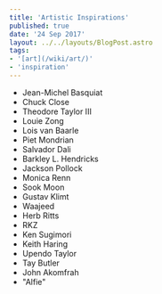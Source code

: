 ```yaml
---
title: 'Artistic Inspirations'
published: true
date: '24 Sep 2017'
layout: ../../layouts/BlogPost.astro
tags:
- '[art](/wiki/art/)'
- 'inspiration'
---
```


* Jean-Michel Basquiat
* Chuck Close
* Theodore Taylor III
* Louie Zong
* Lois van Baarle
* Piet Mondrian
* Salvador Dali
* Barkley L. Hendricks
* Jackson Pollock
* Monica Renn
* Sook Moon
* Gustav Klimt
* Waajeed
* Herb Ritts
* RKZ
* Ken Sugimori
* Keith Haring
* Upendo Taylor
* Tay Butler
* John Akomfrah
* "Alfie"